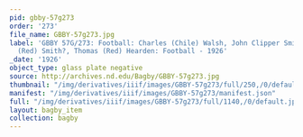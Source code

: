 ```yaml
---
pid: gbby-57g273
order: '273'
file_name: GBBY-57g273.jpg
label: 'GBBY 57G/273: Football: Charles (Chile) Walsh, John Clipper Smith, Richard
  (Red) Smith?, Thomas (Red) Hearden: Football - 1926'
_date: '1926'
object_type: glass plate negative
source: http://archives.nd.edu/Bagby/GBBY-57g273.jpg
thumbnail: "/img/derivatives/iiif/images/GBBY-57g273/full/250,/0/default.jpg"
manifest: "/img/derivatives/iiif/images/GBBY-57g273/manifest.json"
full: "/img/derivatives/iiif/images/GBBY-57g273/full/1140,/0/default.jpg"
layout: bagby_item
collection: bagby
---
```

